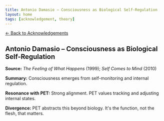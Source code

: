 ```yaml
---
title: Antonio Damasio – Consciousness as Biological Self-Regulation
layout: home
tags: [acknowledgement, theory]
---
```


[← Back to Acknowledgements](../../acknowledgements)

## Antonio Damasio – Consciousness as Biological Self-Regulation

**Source:** *The Feeling of What Happens* (1999); *Self Comes to Mind* (2010)

**Summary:** Consciousness emerges from self-monitoring and internal regulation.

**Resonance with PET:** Strong alignment. PET values tracking and adjusting internal states.

**Divergence:** PET abstracts this beyond biology. It's the function, not the flesh, that matters.
